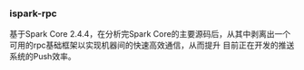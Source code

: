### ispark-rpc

基于Spark Core 2.4.4，在分析完Spark Core的主要源码后，从其中剥离出一个可用的rpc基础框架以实现机器间的快速高效通信，从而提升
目前正在开发的推送系统的Push效率。